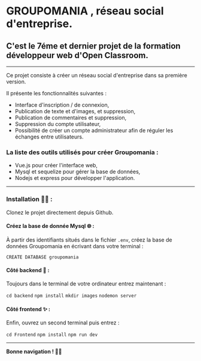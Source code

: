 # GROUPOMANIA , réseau social d'entreprise.

## C'est le 7éme et dernier projet de la formation développeur web d'Open Classroom.

*********************

Ce projet consiste à créer un réseau social d'entreprise dans sa première version. 

Il présente les fonctionnalités suivantes : 
* Interface d'inscription / de connexion,
* Publication de texte et d'images, et suppression,
* Publication de commentaires et suppression,
* Suppression du compte utilisateur,
* Possibilité de créer un compte administrateur afin de réguler les échanges entre utilisateurs.

### La liste des outils utilisés pour créer Groupomania :

* Vue.js pour créer l'interface web,
* Mysql et sequelize pour gérer la base de données,
* Nodejs et express pour développer l'application.

*********************

### Installation :woman_technologist: :

Clonez le projet directement depuis Github.

#### Créez la base de donnée Mysql :globe_with_meridians: : 

À partir des identifiants situés dans le fichier `.env`, créez la base de données Groupomania en écrivant dans votre terminal : 

`CREATE DATABASE groupomania`

#### Côté backend :wrench: : 

Toujours dans le terminal de votre ordinateur entrez maintenant : 

`cd backend`
`npm install`
`mkdir images`
`nodemon server`

#### Côté frontend 	:sparkles: : 

Enfin, ouvrez un second terminal puis entrez :

`cd Frontend`
`npm install`
`npm run dev`

*********************

**Bonne navigation ! :fairy_woman:**